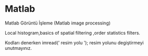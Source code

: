 # Matlab
Matlab Görüntü İşleme (Matlab image processing)

Local histogram,basics of spatial filtering ,order statistics filters.

Kodları denerken imread(' resim yolu '); resim yolunu degiştirmeyi unutmayınız.


